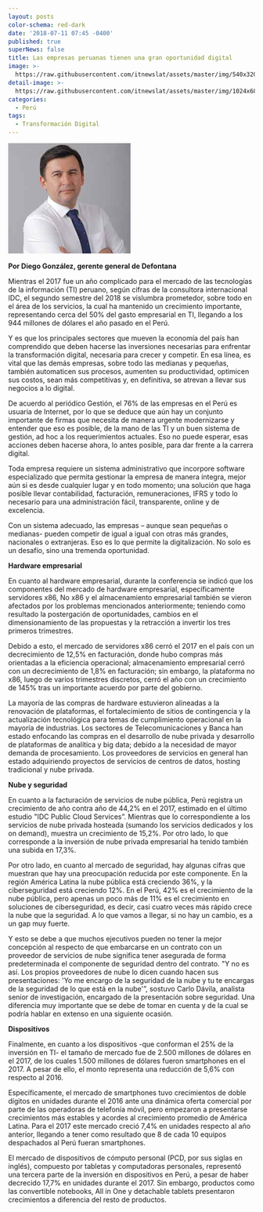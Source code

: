 ```yaml
---
layout: posts
color-schema: red-dark
date: '2018-07-11 07:45 -0400'
published: true
superNews: false
title: Las empresas peruanas tienen una gran oportunidad digital
image: >-
  https://raw.githubusercontent.com/itnewslat/assets/master/img/540x320/Digitalizacion-p.jpg
detail-image: >-
  https://raw.githubusercontent.com/itnewslat/assets/master/img/1024x680/Digitalizacion-g.jpg
categories:
  - Perú
tags:
  - Transformación Digital
---
```

![](https://raw.githubusercontent.com/itnewslat/assets/master/img/300x300/Diego-Gonzalez.jpg)

**Por Diego González, gerente general de Defontana**

Mientras el 2017 fue un año complicado para el mercado de las tecnologías de la información (TI) peruano, según cifras de la consultora internacional IDC, el segundo semestre del 2018 se vislumbra prometedor, sobre todo en el área de los servicios, la cual ha mantenido un crecimiento importante, representando cerca del 50% del gasto empresarial en TI, llegando a los 944 millones de dólares el año pasado en el Perú.

Y es que los principales sectores que mueven la economía del país han comprendido que deben hacerse las inversiones necesarias para enfrentar la transformación digital, necesaria para crecer y competir. En esa línea, es vital que  las demás empresas, sobre todo las medianas y pequeñas, también automaticen sus procesos, aumenten su productividad, optimicen sus costos, sean más competitivas y, en definitiva, se atrevan a llevar sus negocios a lo digital.

De acuerdo al periódico Gestión, el 76% de las empresas en el Perú es usuaria de Internet, por lo que se deduce que aún hay un conjunto importante de firmas que necesita de manera urgente modernizarse y entender que eso es posible, de la mano de las TI y un buen sistema de gestión, ad hoc a los requerimientos actuales. Eso no puede esperar, esas acciones deben hacerse ahora, lo antes posible, para dar frente a la carrera digital.

Toda empresa requiere un sistema administrativo que incorpore software especializado que permita gestionar  la empresa de manera íntegra, mejor aún si es desde cualquier lugar y en todo momento; una solución que haga posible  llevar contabilidad, facturación, remuneraciones, IFRS y todo lo necesario para una administración fácil, transparente, online y de excelencia.

Con un sistema adecuado, las empresas – aunque sean pequeñas o medianas- pueden competir de igual a igual con otras más grandes, nacionales o extranjeras. Eso es lo que permite la digitalización. No solo es un desafío, sino una tremenda oportunidad.

**Hardware empresarial**

En cuanto al hardware empresarial, durante la conferencia se indicó que los componentes del mercado de hardware empresarial, específicamente servidores x86, No x86 y el almacenamiento empresarial también se vieron afectados por los problemas mencionados anteriormente; teniendo como resultado la postergación de oportunidades, cambios en el dimensionamiento de las propuestas y la retracción a invertir los tres primeros trimestres.

Debido a esto, el mercado de servidores x86 cerró el 2017 en el país con un decrecimiento de 12,5% en facturación, donde hubo compras más orientadas a la eficiencia operacional; almacenamiento empresarial cerró con un decrecimiento de 1,8% en facturación; sin embargo, la plataforma no x86, luego de varios trimestres discretos, cerró el año con un crecimiento de 145% tras un importante acuerdo por parte del gobierno.

La mayoría de las compras de hardware estuvieron alineadas a la renovación de plataformas, el fortalecimiento de sitios de contingencia y la actualización tecnológica para temas de cumplimiento operacional en la mayoría de industrias. Los sectores de Telecomunicaciones y Banca han estado enfocando las compras en el desarrollo de nube privada y desarrollo de plataformas de analítica y big data; debido a la necesidad de mayor demanda de procesamiento. Los proveedores de servicios en general han estado adquiriendo proyectos de servicios de centros de datos, hosting tradicional y nube privada.

**Nube y seguridad**

En cuanto a la facturación de servicios de nube pública, Perú registra un crecimiento de año contra año de 44,2% en el 2017, estimado en el último estudio "IDC Public Cloud Services”. Mientras que lo correspondiente a los servicios de nube privada hosteada (sumando los servicios dedicados y los on demand), muestra un crecimiento de 15,2%. Por otro lado, lo que corresponde a la inversión de nube privada empresarial ha tenido también una subida en 17,3%.

Por otro lado, en cuanto al mercado de seguridad, hay algunas cifras que muestran que hay una preocupación reducida por este componente. En la región América Latina la nube pública está creciendo 36%, y la ciberseguridad está creciendo 12%. En el Perú, 42% es el crecimiento de la nube pública, pero apenas un poco más de 11% es el crecimiento en soluciones de ciberseguridad, es decir, casi cuatro veces más rápido crece la nube que la seguridad. A lo que vamos a llegar, si no hay un cambio, es a un gap muy fuerte.

Y esto se debe a que muchos ejecutivos pueden no tener la mejor concepción al respecto de que embarcarse en un contrato con un proveedor de servicios de nube significa tener asegurada de forma predeterminada el componente de seguridad dentro del contrato. "Y no es así. Los propios proveedores de nube lo dicen cuando hacen sus presentaciones: 'Yo me encargo de la seguridad de la nube y tu te encargas de la seguridad de lo que está en la nube'”, sostuvo Carlo Dávila, analista senior de investigación, encargado de la presentación sobre seguridad.
Una diferencia muy importante que se debe de tomar en cuenta y de la cual se podría hablar en extenso en una siguiente ocasión.

**Dispositivos**

Finalmente, en cuanto a los dispositivos -que conforman el 25% de la inversión en TI- el tamaño de mercado fue de 2.500 millones de dólares en el 2017, de los cuales 1.500 millones de dólares fueron smartphones en el 2017. A pesar de ello, el monto representa una reducción de 5,6% con respecto al 2016.

Específicamente, el mercado de smartphones tuvo crecimientos de doble dígitos en unidades durante el 2016 ante una dinámica oferta comercial por parte de las operadoras de telefonía móvil, pero empezaron a presentarse crecimientos más estables y acordes al crecimiento promedio de América Latina. Para el 2017 este mercado creció 7,4% en unidades respecto al año anterior, llegando a tener como resultado que 8 de cada 10 equipos despachados al Perú fueran smartphones.

El mercado de dispositivos de cómputo personal (PCD, por sus siglas en inglés), compuesto por tabletas y computadoras personales, representó una tercera parte de la inversión en dispositivos en Perú, a pesar de haber decrecido 17,7% en unidades durante el 2017. Sin embargo, productos como las convertible notebooks, All in One y detachable tablets presentaron crecimientos a diferencia del resto de productos.
